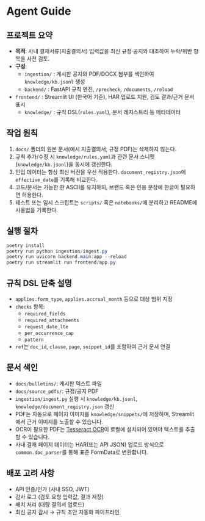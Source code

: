 # Agent Guide

## 프로젝트 요약
- **목적**: 사내 결재서류(지출결의서) 입력값을 최신 규정·공지와 대조하여 누락/위반 항목을 사전 검토.
- **구성**:
  - `ingestion/` : 게시판 공지와 PDF/DOCX 첨부를 색인하여 `knowledge/kb.jsonl` 생성
  - `backend/`   : FastAPI 규칙 엔진, `/precheck`, `/documents`, `/reload`
- `frontend/`  : Streamlit UI (한국어 기준), HAR 업로드 지원, 검토 결과/근거 문서 표시
  - `knowledge/` : 규칙 DSL(`rules.yaml`), 문서 레지스트리 등 메타데이터

## 작업 원칙
1. `docs/` 폴더의 원본 문서(예시 지출결의서, 규정 PDF)는 삭제하지 않는다.
2. 규칙 추가/수정 시 `knowledge/rules.yaml`과 관련 문서 스니펫(`knowledge/kb.jsonl`)을 동시에 갱신한다.
3. 인입 데이터는 항상 최신 버전을 우선 적용한다. `document_registry.json`에 `effective_date`를 기록해 비교한다.
4. 코드/문서는 가능한 한 ASCII를 유지하되, 브랜드 혹은 인용 문장에 한글이 필요하면 허용한다.
5. 테스트 또는 임시 스크립트는 `scripts/` 혹은 `notebooks/`에 분리하고 README에 사용법을 기록한다.

## 실행 절차
```powershell
poetry install
poetry run python ingestion/ingest.py
poetry run uvicorn backend.main:app --reload
poetry run streamlit run frontend/app.py
```

## 규칙 DSL 단축 설명
- `applies.form_type`, `applies.accrual_month` 등으로 대상 범위 지정
- `checks` 항목:
  - `required_fields`
  - `required_attachments`
  - `request_date_lte`
  - `per_occurrence_cap`
  - `pattern`
- `ref`는 `doc_id`, `clause`, `page`, `snippet_id`를 포함하여 근거 문서 연결

## 문서 색인
- `docs/bulletins/`: 게시판 텍스트 파일
- `docs/source_pdfs/`: 규정/공지 PDF
- `ingestion/ingest.py` 실행 시 `knowledge/kb.jsonl`, `knowledge/document_registry.json` 갱신
- PDF는 자동으로 페이지 이미지를 `knowledge/snippets/`에 저장하며, Streamlit에서 근거 이미지를 노출할 수 있습니다.
- OCR이 필요한 PDF는 [Tesseract OCR](https://github.com/tesseract-ocr/tesseract)이 로컬에 설치되어 있어야 텍스트를 추출할 수 있습니다.
- 사내 결재 페이지 데이터는 HAR(또는 API JSON) 업로드 방식으로 `common.doc_parser`를 통해 표준 FormData로 변환합니다.

## 배포 고려 사항
- API 인증/인가 (사내 SSO, JWT)
- 감사 로그 (검토 요청 입력값, 결과 저장)
- 배치 처리 (대량 결의서 업로드)
- 최신 공지 감시 → 규칙 초안 자동화 파이프라인
